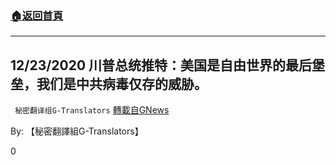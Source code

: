 ###  [:house:返回首頁](https://github.com/ourhimalayas/txt)
---

## 12/23/2020 川普总统推特：美国是自由世界的最后堡垒，我们是中共病毒仅存的威胁。
` 秘密翻译组G-Translators` [轉載自GNews](https://gnews.org/zh-hans/685868/)

By: 【秘密翻譯組G-Translators】

0
